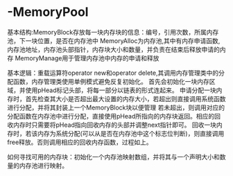 # -MemoryPool
基本结构:MemoryBlock存放每一块内存块的信息：编号，引用次数，所属内存池，下一块位置，是否在内存池中
MemoryAlloc为内存池,其中有内存申请函数,内存池地址，内存池头部指针，内存块大小和数量，并负责在结束后释放申请的内存
MemoryManage用于管理内存池中内存的申请和释放





基本逻辑：重载运算符operator new和operator delete,其调用内存管理类中的分配函数，内存管理类使用单例模式避免反复初始化。
首先会初始化一块内存区域，并使用pHead标记头部，将每一部分以链表的形式连起来。
申请分配一块内存时，首先检查其大小是否超出最大设置的内存大小，若超出则直接调用系统函数进行分配，并将其封装上一个MemoryBlock块以便管理
若未超出，则调用对应的分配函数在内存池中进行分配，直接使用pHead所指向的内存块返回。相应的回收内存时只需要将pHead指向回收内存的头部并调整next指针即可。
回收一块内存时，若该内存为系统分配(可以从是否在内存池中这个标志位判断)，则直接调用free释放。否则调用相应的回收内存函数，过程如上。

如何寻找可用的内存块：初始化一个内存池映射数组，并将其与一个声明大小和数量的内存池进行映射。
